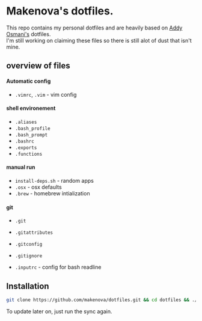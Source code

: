 # Makenova's dotfiles.

This repo contains my personal dotfiles and are heavily based on [Addy Osmani's](https://github.com/addyosmani/dotfiles/) dotfiles.  
I'm still working on claiming these files so there is still alot of dust that isn't mine.

## overview of files

####  Automatic config
* `.vimrc`, `.vim` - vim config

#### shell environement
* `.aliases`
* `.bash_profile`
* `.bash_prompt`
* `.bashrc`
* `.exports`
* `.functions`

#### manual run
* `install-deps.sh` - random apps
* `.osx` - osx defaults
* `.brew` - homebrew intialization

#### git
* `.git`
* `.gitattributes`
* `.gitconfig`
* `.gitignore`

* `.inputrc` - config for bash readline

## Installation

```bash
git clone https://github.com/makenova/dotfiles.git && cd dotfiles && ./sync.sh
```

To update later on, just run the sync again.
